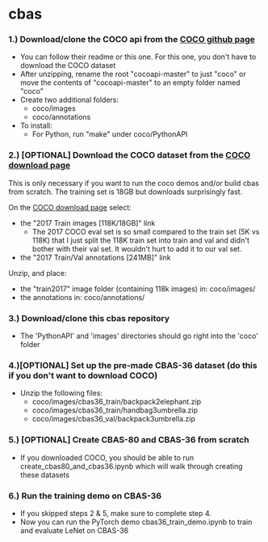 # cbas
### 1.) Download/clone the COCO api from the <a href=https://github.com/cocodataset/cocoapi>COCO github page</a>
* You can follow their readme or this one.  For this one, you don't have to download the COCO dataset
* After unzipping, rename the root "cocoapi-master" to just "coco" or move the contents of "cocoapi-master" to an empty folder named "coco"
* Create two additional folders:
  * coco/images
  * coco/annotations
* To install:
  * For Python, run "make" under coco/PythonAPI

### 2.) [OPTIONAL] Download the COCO dataset from the <a href=http://cocodataset.org/#download>COCO download page</a>

This is only necessary if you want to run the coco demos and/or build cbas from scratch.  The training set is 18GB but downloads surprisingly fast.

On the <a href=http://cocodataset.org/#download>COCO download page</a> select: 
* the "2017 Train images [118K/18GB]" link
  * The 2017 COCO eval set is so small compared to the train set (5K vs 118K) that I just split the 118K train set into train and val and didn't bother with their val set.  It wouldn't hurt to add it to our val set.
* the "2017 Train/Val annotations [241MB]" link

Unzip, and place:
* the "train2017" image folder (containing 118k images) in: coco/images/
* the annotations in: coco/annotations/

### 3.) Download/clone this cbas repository
* The 'PythonAPI' and 'images' directories should go right into the 'coco' folder

### 4.)[OPTIONAL] Set up the pre-made CBAS-36 dataset (do this if you don't want to download COCO)
* Unzip the following files:
    * coco/images/cbas36_train/backpack2elephant.zip
    * coco/images/cbas36_train/handbag3umbrella.zip
    * coco/images/cbas36_val/backpack3umbrella.zip
    
### 5.) [OPTIONAL] Create CBAS-80 and CBAS-36 from scratch
* If you downloaded COCO, you should be able to run create_cbas80_and_cbas36.ipynb which will walk through creating these datasets


### 6.) Run the training demo on CBAS-36
* If you skipped steps 2 & 5, make sure to complete step 4.
* Now you can run the PyTorch demo cbas36_train_demo.ipynb to train and evaluate LeNet on CBAS-36
